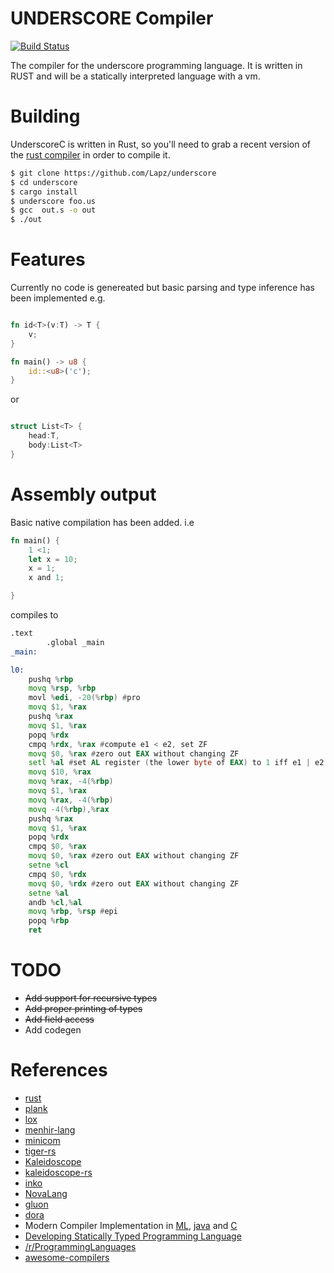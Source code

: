 # UNDERSCORE Compiler

[![Build Status](https://travis-ci.org/Lapz/underscore.svg?branch=master)](https://travis-ci.org/Lapz/underscore)

The compiler for the underscore programming language. It is written in RUST and will be a statically interpreted language with a vm.

# Building
UnderscoreC is written in Rust, so you'll need to grab a recent version of the [rust compiler](https://rustup.rs/) in order to compile it. 

```bash
$ git clone https://github.com/Lapz/underscore
$ cd underscore
$ cargo install
$ underscore foo.us
$ gcc  out.s -o out
$ ./out
```

# Features
Currently no code is genereated but basic parsing and type inference has been implemented
e.g. 
```rust

fn id<T>(v:T) -> T {
    v;
}

fn main() -> u8 {
    id::<u8>('c');
}

```
or 
```rust 

struct List<T> {
    head:T,
    body:List<T>  
}

```

# Assembly output 

Basic native compilation has been added.
i.e
```rust
fn main() {
    1 <1;
    let x = 10;
    x = 1;
    x and 1;

}
```
compiles to 
```asm
.text 
		.global _main
_main:

l0:
	pushq %rbp
	movq %rsp, %rbp
	movl %edi, -20(%rbp) #pro
	movq $1, %rax
	pushq %rax
	movq $1, %rax
	popq %rdx
	cmpq %rdx, %rax #compute e1 < e2, set ZF 
 	movq $0, %rax #zero out EAX without changing ZF 
 	setl %al #set AL register (the lower byte of EAX) to 1 iff e1 | e2 != 0 
 	movq $10, %rax
	movq %rax, -4(%rbp)
	movq $1, %rax
	movq %rax, -4(%rbp)
	movq -4(%rbp),%rax
	pushq %rax
	movq $1, %rax
	popq %rdx
	cmpq $0, %rax 
	movq $0, %rax #zero out EAX without changing ZF 
 	setne %cl
	cmpq $0, %rdx 
	movq $0, %rdx #zero out EAX without changing ZF 
 	setne %al
	andb %cl,%al
	movq %rbp, %rsp #epi
	popq %rbp  
	ret
```


# TODO
* ~~Add support for recursive types~~
* ~~Add proper printing of types~~
* ~~Add field access~~
* Add codegen 
# References

* [rust](https://github.com/rust-lang/rust)
* [plank](https://github.com/jDomantas/plank)
* [lox](http://www.craftinginterpreters.com)
* [menhir-lang](https://github.com/GeorgeKT/menhir-lang)
* [minicom](https://github.com/agatan/minicom)
* [tiger-rs](https://github.com/antoyo/tiger-rs)
* [Kaleidoscope](https://llvm.org/docs/tutorial/index.html)
* [kaleidoscope-rs](https://github.com/BookOwl/kaleidoscope-rs)
* [inko](https://gitlab.com/yorickpeterse/inko)
* [NovaLang](https://github.com/boomshroom/NovaLang)
* [gluon](https://github.com/gluon-lang/gluon)
* [dora](https://github.com/dinfuehr/dora)
* Modern Compiler Implementation in [ML](http://www.cs.princeton.edu/~appel/modern/ml/), [java](http://www.cs.princeton.edu/~appel/modern/java/) and [C](https://www.cs.princeton.edu/~appel/modern/c/)
 * [Developing Statically Typed Programming Language](http://blog.mgechev.com/2017/08/05/typed-lambda-calculus-create-type-checker-transpiler-compiler-javascript/)
* [/r/ProgrammingLanguages](https://www.reddit.com/r/ProgrammingLanguages/)
* [awesome-compilers](https://github.com/aalhour/awesome-compilers)

